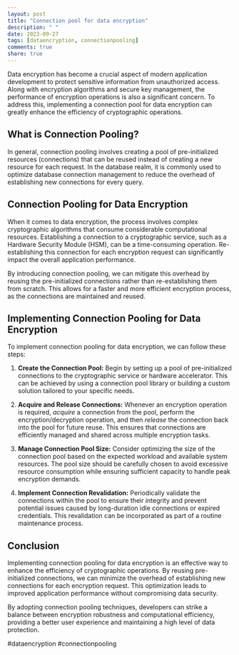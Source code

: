 ```yaml
---
layout: post
title: "Connection pool for data encryption"
description: " "
date: 2023-09-27
tags: [dataencryption, connectionpooling]
comments: true
share: true
---
```


Data encryption has become a crucial aspect of modern application development to protect sensitive information from unauthorized access. Along with encryption algorithms and secure key management, the performance of encryption operations is also a significant concern. To address this, implementing a connection pool for data encryption can greatly enhance the efficiency of cryptographic operations.

## What is Connection Pooling?

In general, connection pooling involves creating a pool of pre-initialized resources (connections) that can be reused instead of creating a new resource for each request. In the database realm, it is commonly used to optimize database connection management to reduce the overhead of establishing new connections for every query.

## Connection Pooling for Data Encryption

When it comes to data encryption, the process involves complex cryptographic algorithms that consume considerable computational resources. Establishing a connection to a cryptographic service, such as a Hardware Security Module (HSM), can be a time-consuming operation. Re-establishing this connection for each encryption request can significantly impact the overall application performance.

By introducing connection pooling, we can mitigate this overhead by reusing the pre-initialized connections rather than re-establishing them from scratch. This allows for a faster and more efficient encryption process, as the connections are maintained and reused.

## Implementing Connection Pooling for Data Encryption

To implement connection pooling for data encryption, we can follow these steps:

1. **Create the Connection Pool:** Begin by setting up a pool of pre-initialized connections to the cryptographic service or hardware accelerator. This can be achieved by using a connection pool library or building a custom solution tailored to your specific needs.

2. **Acquire and Release Connections:** Whenever an encryption operation is required, *acquire* a connection from the pool, perform the encryption/decryption operation, and then *release* the connection back into the pool for future reuse. This ensures that connections are efficiently managed and shared across multiple encryption tasks.

3. **Manage Connection Pool Size:** Consider optimizing the size of the connection pool based on the expected workload and available system resources. The pool size should be carefully chosen to avoid excessive resource consumption while ensuring sufficient capacity to handle peak encryption demands.

4. **Implement Connection Revalidation:** Periodically validate the connections within the pool to ensure their integrity and prevent potential issues caused by long-duration idle connections or expired credentials. This revalidation can be incorporated as part of a routine maintenance process.

## Conclusion

Implementing connection pooling for data encryption is an effective way to enhance the efficiency of cryptographic operations. By reusing pre-initialized connections, we can minimize the overhead of establishing new connections for each encryption request. This optimization leads to improved application performance without compromising data security.

By adopting connection pooling techniques, developers can strike a balance between encryption robustness and computational efficiency, providing a better user experience and maintaining a high level of data protection.

#dataencryption #connectionpooling